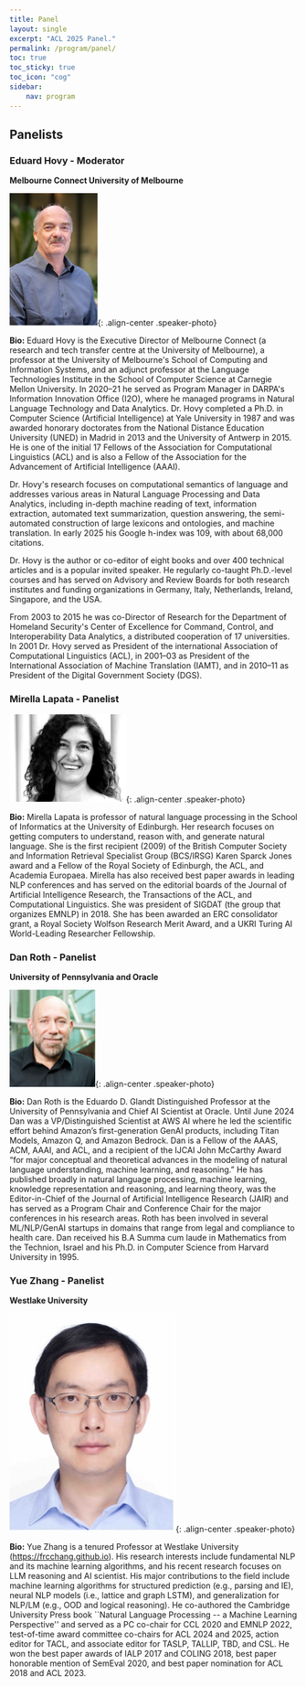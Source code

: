 ```yaml
---
title: Panel
layout: single
excerpt: "ACL 2025 Panel."
permalink: /program/panel/
toc: true
toc_sticky: true
toc_icon: "cog"
sidebar:
    nav: program
---
```


<style>
.speaker-photo { width: 200px; height: 200px; object-fit: contain; }
</style>

## Panelists

### Eduard Hovy - Moderator
**Melbourne Connect University of Melbourne**

![Eduard Hovy](/assets/images/speaker/Eduard_Hovy.png){: .align-center .speaker-photo}

**Bio:** Eduard Hovy is the Executive Director of Melbourne Connect (a research and tech transfer centre at the University of Melbourne), a professor at the University of Melbourne's School of Computing and Information Systems, and an adjunct professor at the Language Technologies Institute in the School of Computer Science at Carnegie Mellon University.  In 2020–21 he served as Program Manager in DARPA's Information Innovation Office (I2O), where he managed programs in Natural Language Technology and Data Analytics.  Dr. Hovy completed a Ph.D. in Computer Science (Artificial Intelligence) at Yale University in 1987 and was awarded honorary doctorates from the National Distance Education University (UNED) in Madrid in 2013 and the University of Antwerp in 2015.  He is one of the initial 17 Fellows of the Association for Computational Linguistics (ACL) and is also a Fellow of the Association for the Advancement of Artificial Intelligence (AAAI).  
 
Dr. Hovy's research focuses on computational semantics of language and addresses various areas in Natural Language Processing and Data Analytics, including in-depth machine reading of text, information extraction, automated text summarization, question answering, the semi-automated construction of large lexicons and ontologies, and machine translation.  In early 2025 his Google h-index was 109, with about 68,000 citations. 
 
Dr. Hovy is the author or co-editor of eight books and over 400 technical articles and is a popular invited speaker.  He regularly co-taught Ph.D.-level courses and has served on Advisory and Review Boards for both research institutes and funding organizations in Germany, Italy, Netherlands, Ireland, Singapore, and the USA. 
 
From 2003 to 2015 he was co-Director of Research for the Department of Homeland Security's Center of Excellence for Command, Control, and Interoperability Data Analytics, a distributed cooperation of 17 universities.  In 2001 Dr. Hovy served as President of the international Association of Computational Linguistics (ACL), in 2001–03 as President of the International Association of Machine Translation (IAMT), and in 2010–11 as President of the Digital Government Society (DGS).

### Mirella Lapata - Panelist

![Mirella Lapata](/assets/images/speaker/Mirella_Lapata.png){: .align-center .speaker-photo}

**Bio:** Mirella Lapata is professor of natural language processing in the School of Informatics at the University of Edinburgh. Her research focuses on getting computers to understand, reason with, and generate natural language. She is the first recipient (2009) of the British Computer Society and Information Retrieval Specialist Group (BCS/IRSG) Karen Sparck Jones award and a Fellow of the Royal Society of Edinburgh, the ACL, and Academia Europaea.
Mirella has also received best paper awards in leading NLP conferences and has served on the editorial boards of the Journal of Artificial Intelligence Research, the Transactions of the ACL, and Computational Linguistics. She was president of SIGDAT (the group that organizes EMNLP) in 2018. She has been awarded an ERC consolidator grant, a Royal Society Wolfson Research Merit Award, and a UKRI Turing AI World-Leading Researcher Fellowship.

### Dan Roth - Panelist
**University of Pennsylvania and Oracle**

![Dan Roth](/assets/images/speaker/Dan_Roth.png){: .align-center .speaker-photo}

**Bio:** Dan Roth is the Eduardo D. Glandt Distinguished Professor at the University of Pennsylvania and Chief AI Scientist at Oracle. Until June 2024 Dan was a VP/Distinguished Scientist at AWS AI where he led the scientific effort behind Amazon’s first-generation GenAI products, including Titan Models, Amazon Q, and Amazon Bedrock.  Dan is a Fellow of the AAAS, ACM, AAAI, and ACL, and a recipient of the IJCAI John McCarthy Award “for major conceptual and theoretical advances in the modeling of natural language understanding, machine learning, and reasoning.” He has published broadly in natural language processing, machine learning, knowledge representation and reasoning, and learning theory, was the Editor-in-Chief of the Journal of Artificial Intelligence Research (JAIR) and has served as a Program Chair and Conference Chair for the major conferences in his research areas. Roth has been involved in several ML/NLP/GenAI startups in domains that range from legal and compliance to health care. Dan received his B.A Summa cum laude in Mathematics from the Technion, Israel and his Ph.D. in Computer Science from Harvard University in 1995.

### Yue Zhang - Panelist
**Westlake University**

![Yue Zhang](/assets/images/speaker/Yue_Zhang.jpg){: .align-center .speaker-photo}

**Bio:** Yue Zhang is a tenured Professor at Westlake University (https://frcchang.github.io). His research interests include fundamental NLP and its machine learning algorithms, and his recent research focuses on LLM reasoning and AI scientist. His major contributions to the field include machine learning algorithms for structured prediction (e.g., parsing and IE), neural NLP models (i.e., lattice and graph LSTM), and generalization for NLP/LM (e.g., OOD and logical reasoning). He co-authored the Cambridge University Press book ``Natural Language Processing -- a Machine Learning Perspective'' and served as a PC co-chair for CCL 2020 and EMNLP 2022, test-of-time award committee co-chairs for ACL 2024 and 2025, action editor for TACL, and associate editor for TASLP, TALLIP, TBD, and CSL. He won the best paper awards of IALP 2017 and COLING 2018, best paper honorable mention of SemEval 2020, and best paper nomination for ACL 2018 and ACL 2023.
